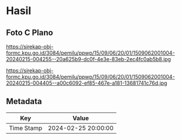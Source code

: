 # Hasil

## Foto C Plano

https://sirekap-obj-formc.kpu.go.id/3084/pemilu/ppwp/15/09/06/20/01/1509062001004-20240215-004255--20a625b9-dc0f-4e3e-83eb-2ec4fc0ab5b8.jpg

https://sirekap-obj-formc.kpu.go.id/3084/pemilu/ppwp/15/09/06/20/01/1509062001004-20240215-004405--a00c6092-ef85-467e-a181-13681741c76d.jpg


## Metadata

| Key        | Value               |
| ---------- | ------------------- |
| Time Stamp | 2024-02-25 20:00:00 |



